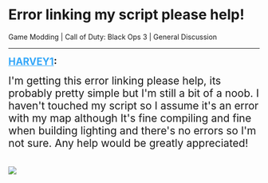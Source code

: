 # Error linking my script please help!
Game Modding | Call of Duty: Black Ops 3 | General Discussion

---
<strong style="font-size: 1.4em;"><span style="text-decoration: underline;text-decoration-color: #34a7f9;"><span style="color:#34a7f9;">HARVEY1</span></span>:</strong>

<p><span style="font-size:1.5em;">I&#39;m getting this error linking please help, its probably pretty simple but I&#39;m still a bit of a noob. I haven&#39;t touched my script so I assume it&#39;s an error with my map although It&#39;s fine compiling and fine when building lighting and there&#39;s no errors so I&#39;m not sure. Any help would be greatly appreciated!</span><br /><br /><br /><img style="max-width: 500px;" src="{{ '/wiki/threads/assets/a.861.png' | relative_url }}"></p>
